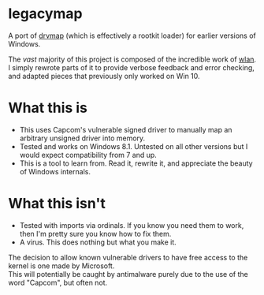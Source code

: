 # legacymap
A port of [drvmap](https://github.com/not-wlan/drvmap) (which is effectively a rootkit loader) for earlier versions of Windows.

The *vast* majority of this project is composed of the incredible work of [wlan](https://github.com/not-wlan). I simply rewrote parts of it to provide verbose feedback and error checking, and adapted pieces that previously only worked on Win 10.

# What this is
* This uses Capcom's vulnerable signed driver to manually map an arbitrary unsigned driver into memory.
* Tested and works on Windows 8.1. Untested on all other versions but I would expect compatibility from 7 and up.
* This is a tool to learn from. Read it, rewrite it, and appreciate the beauty of Windows internals.

# What this isn't
* Tested with imports via ordinals. If you know you need them to work, then I'm pretty sure you know how to fix them.
* A virus. This does nothing but what you make it.

The decision to allow known vulnerable drivers to have free access to the kernel is one made by Microsoft.<br/>
This will potentially be caught by antimalware purely due to the use of the word "Capcom", but often not.
